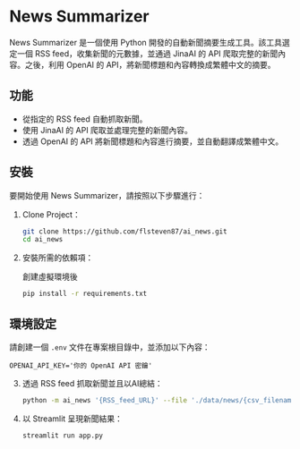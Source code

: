 # News Summarizer

News Summarizer 是一個使用 Python 開發的自動新聞摘要生成工具。該工具選定一個 RSS feed，收集新聞的元數據，並通過 JinaAI 的 API 爬取完整的新聞內容。之後，利用 OpenAI 的 API，將新聞標題和內容轉換成繁體中文的摘要。

## 功能

- 從指定的 RSS feed 自動抓取新聞。
- 使用 JinaAI 的 API 爬取並處理完整的新聞內容。
- 透過 OpenAI 的 API 將新聞標題和內容進行摘要，並自動翻譯成繁體中文。

## 安裝

要開始使用 News Summarizer，請按照以下步驟進行：

1. Clone Project：

    ```bash
    git clone https://github.com/flsteven87/ai_news.git
    cd ai_news
    ```

2. 安裝所需的依賴項：

    創建虛擬環境後

    ```bash
    pip install -r requirements.txt
    ```

## 環境設定

請創建一個 `.env` 文件在專案根目錄中，並添加以下內容：

```plaintext
OPENAI_API_KEY='你的 OpenAI API 密鑰'
```

3. 透過 RSS feed 抓取新聞並且以AI總結：

    ```bash
    python -m ai_news '{RSS_feed_URL}' --file './data/news/{csv_filename}'
    ```

4. 以 Streamlit 呈現新聞結果：

    ```
    streamlit run app.py
    ```